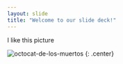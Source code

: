 ```yaml
---
layout: slide
title: "Welcome to our slide deck!"
---
```


I like this picture

![octocat-de-los-muertos](https://octodex.github.com/images/octocat-de-los-muertos.jpg)
{: .center}

